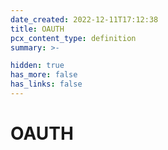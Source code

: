 ```yaml
---
date_created: 2022-12-11T17:12:38
title: OAUTH
pcx_content_type: definition
summary: >-

hidden: true
has_more: false
has_links: false
---
```


# OAUTH
